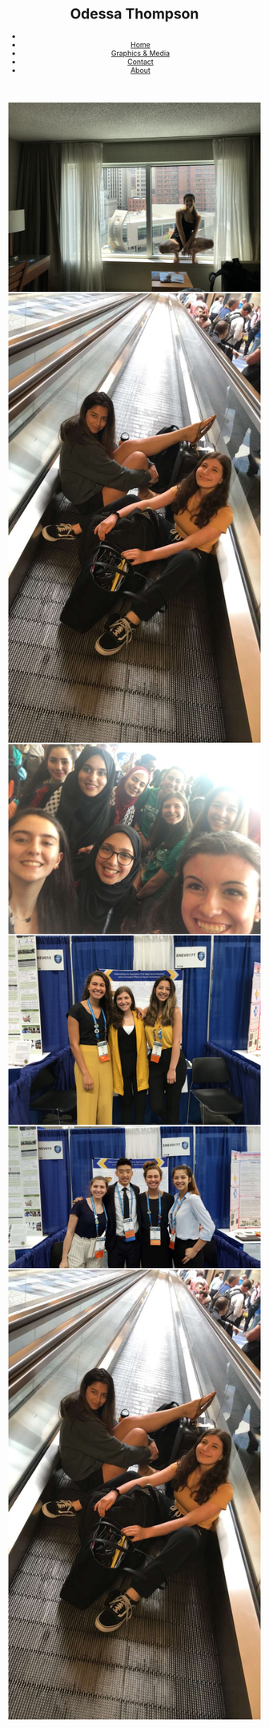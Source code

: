 <head>
	<title> Odessa Emmanuelle Thompson </title>
	<link href="https://fonts.googleapis.com/css?family=Montserrat:200,400" rel="stylesheet">	
	<link rel="stylesheet" type="text/css" href="main.css">
<head>
	
<header>
	<h1>Odessa Thompson</h1>
	<div class="navigation">	
		<nav>
			<ul>
				<li><a href="news.asp"></a></li>
				<li id="plswork"><a href="https://odessathompson.github.io/odessa/"> Home </a></li>
  				<li id="plswork"><a href="news.asp">Graphics & Media</a></li>
  				<li id="plswork"><a href="contact.asp">Contact</a></li>
  				<li id="plswork"><a href="about.asp">About</a></li>
			</ul>
		</nav>
	</div>

</header>

<body>
	<div class="row"> 
  <div class="column">
    <img src="images/window.JPG">
    <img src="images/airport.JPG">
    <img src="images/lots of people.JPG">
  </div>
  <div class="images/column">
    <img src="images/mustardday.JPG">
    <img src="images/w:david.jpg">
    <img src="images/airport.JPG">
  </div> 
	
</body>
